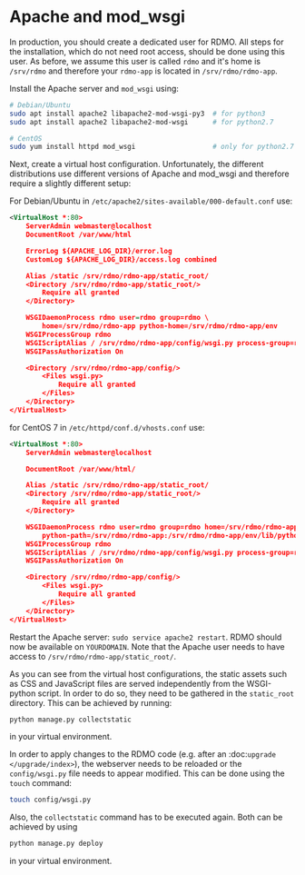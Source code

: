 # Apache and mod_wsgi

In production, you should create a dedicated user for RDMO. All steps for the installation, which do not need root access, should be done using this user. As before, we assume this user is called `rdmo` and it's home is `/srv/rdmo` and therefore your `rdmo-app` is located in `/srv/rdmo/rdmo-app`.

Install the Apache server and `mod_wsgi` using:

```bash
# Debian/Ubuntu
sudo apt install apache2 libapache2-mod-wsgi-py3  # for python3
sudo apt install apache2 libapache2-mod-wsgi      # for python2.7

# CentOS
sudo yum install httpd mod_wsgi                   # only for python2.7
```

Next, create a virtual host configuration. Unfortunately, the different distributions use different versions of Apache and mod_wsgi and therefore require a slightly different setup:

For Debian/Ubuntu in `/etc/apache2/sites-available/000-default.conf` use:

```xml
<VirtualHost *:80>
    ServerAdmin webmaster@localhost
    DocumentRoot /var/www/html

    ErrorLog ${APACHE_LOG_DIR}/error.log
    CustomLog ${APACHE_LOG_DIR}/access.log combined

    Alias /static /srv/rdmo/rdmo-app/static_root/
    <Directory /srv/rdmo/rdmo-app/static_root/>
        Require all granted
    </Directory>

    WSGIDaemonProcess rdmo user=rdmo group=rdmo \
        home=/srv/rdmo/rdmo-app python-home=/srv/rdmo/rdmo-app/env
    WSGIProcessGroup rdmo
    WSGIScriptAlias / /srv/rdmo/rdmo-app/config/wsgi.py process-group=rdmo
    WSGIPassAuthorization On

    <Directory /srv/rdmo/rdmo-app/config/>
        <Files wsgi.py>
            Require all granted
        </Files>
    </Directory>
</VirtualHost>
```

for CentOS 7 in `/etc/httpd/conf.d/vhosts.conf` use:

```xml
<VirtualHost *:80>
    ServerAdmin webmaster@localhost

    DocumentRoot /var/www/html/

    Alias /static /srv/rdmo/rdmo-app/static_root/
    <Directory /srv/rdmo/rdmo-app/static_root/>
        Require all granted
    </Directory>

    WSGIDaemonProcess rdmo user=rdmo group=rdmo home=/srv/rdmo/rdmo-app \
        python-path=/srv/rdmo/rdmo-app:/srv/rdmo/rdmo-app/env/lib/python2.7/site-packages
    WSGIProcessGroup rdmo
    WSGIScriptAlias / /srv/rdmo/rdmo-app/config/wsgi.py process-group=rdmo
    WSGIPassAuthorization On

    <Directory /srv/rdmo/rdmo-app/config/>
        <Files wsgi.py>
            Require all granted
        </Files>
    </Directory>
</VirtualHost>
```

Restart the Apache server: `sudo service apache2 restart`. RDMO should now be available on `YOURDOMAIN`. Note that the Apache user needs to have access to `/srv/rdmo/rdmo-app/static_root/`.

As you can see from the virtual host configurations, the static assets such as CSS and JavaScript files are served independently from the WSGI-python script. In order to do so, they need to be gathered in the `static_root` directory. This can be achieved by running:

```bash
python manage.py collectstatic
```

in your virtual environment.

In order to apply changes to the RDMO code (e.g. after an :doc:`upgrade </upgrade/index>`), the webserver
needs to be reloaded or the `config/wsgi.py` file needs to appear modified. This can be done using the `touch` command:

```bash
touch config/wsgi.py
```

Also, the `collectstatic` command has to be executed again. Both can be achieved by using

```bash
python manage.py deploy
```

in your virtual environment.
